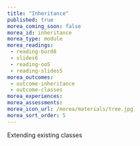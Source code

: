 ```yaml
---
title: "Inheritance"
published: true
morea_coming_soon: false
morea_id: inheritance
morea_type: module
morea_readings:
 - reading-burd8
 - slides6
 - reading-oo5
 - reading-slides5
morea_outcomes:
 - outcome-inheritance
 - outcome-classes
morea_experiences:
morea_assessments:
morea_icon_url: /morea/materials/tree.jpg
morea_sort_order: 5
---
```


Extending existing classes